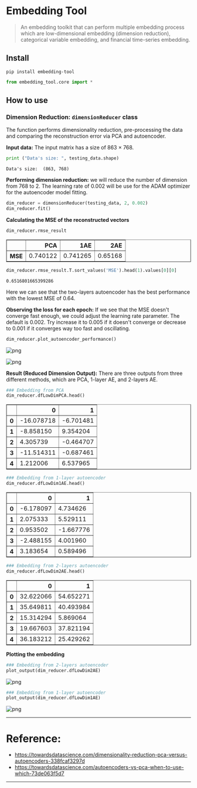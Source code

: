 # Embedding Tool
> An embedding toolkit that can perform multiple embedding process which are low-dimensional embedding (dimension reduction), categorical variable embedding, and financial time-series embedding.


## Install

`pip install embedding-tool`

```python
from embedding_tool.core import *
```

## How to use

### Dimension Reduction: `dimensionReducer` class
The function performs dimensionality reduction, pre-processing the data and comparing the reconstruction error via PCA and autoencoder.

**Input data:**
The input matrix has a size of 863 $\times$ 768.

```python
print ("Data's size: ", testing_data.shape)
```

    Data's size:  (863, 768)
    

**Performing dimension reduction:** we will reduce the number of dimension from 768 to 2. The learning rate of 0.002 will be use for the ADAM optimizer for the autoencoder model fitting.

```python
dim_reducer = dimensionReducer(testing_data, 2, 0.002)
dim_reducer.fit()
```

**Calculating the MSE of the reconstructed vectors**

```python
dim_reducer.rmse_result
```




<div>
<style scoped>
    .dataframe tbody tr th:only-of-type {
        vertical-align: middle;
    }

    .dataframe tbody tr th {
        vertical-align: top;
    }

    .dataframe thead th {
        text-align: right;
    }
</style>
<table border="1" class="dataframe">
  <thead>
    <tr style="text-align: right;">
      <th></th>
      <th>PCA</th>
      <th>1AE</th>
      <th>2AE</th>
    </tr>
  </thead>
  <tbody>
    <tr>
      <th>MSE</th>
      <td>0.740122</td>
      <td>0.741265</td>
      <td>0.65168</td>
    </tr>
  </tbody>
</table>
</div>



```python
dim_reducer.rmse_result.T.sort_values('MSE').head(1).values[0][0]
```




    0.6516801665399286



Here we can see that the two-layers autoencoder has the best performance with the lowest MSE of 0.64.

**Observing the loss for each epoch:** If we see that the MSE doesn't converge fast enough, we could adjust the learning rate parameter. The default is 0.002. Try increase it to 0.005 if it doesn't converge or decrease to 0.001 if it converges way too fast and oscillating.

```python
dim_reducer.plot_autoencoder_performance()
```


![png](docs/images/output_14_0.png)



![png](docs/images/output_14_1.png)


**Result (Reduced Dimension Output):** There are three outputs from three different methods, which are PCA, 1-layer AE, and 2-layers AE.

```python
### Embedding from PCA
dim_reducer.dfLowDimPCA.head()
```




<div>
<style scoped>
    .dataframe tbody tr th:only-of-type {
        vertical-align: middle;
    }

    .dataframe tbody tr th {
        vertical-align: top;
    }

    .dataframe thead th {
        text-align: right;
    }
</style>
<table border="1" class="dataframe">
  <thead>
    <tr style="text-align: right;">
      <th></th>
      <th>0</th>
      <th>1</th>
    </tr>
  </thead>
  <tbody>
    <tr>
      <th>0</th>
      <td>-16.078718</td>
      <td>-6.701481</td>
    </tr>
    <tr>
      <th>1</th>
      <td>-8.858150</td>
      <td>9.354204</td>
    </tr>
    <tr>
      <th>2</th>
      <td>4.305739</td>
      <td>-0.464707</td>
    </tr>
    <tr>
      <th>3</th>
      <td>-11.514311</td>
      <td>-0.687461</td>
    </tr>
    <tr>
      <th>4</th>
      <td>1.212006</td>
      <td>6.537965</td>
    </tr>
  </tbody>
</table>
</div>



```python
### Embedding from 1-layer autoencoder
dim_reducer.dfLowDim1AE.head()
```




<div>
<style scoped>
    .dataframe tbody tr th:only-of-type {
        vertical-align: middle;
    }

    .dataframe tbody tr th {
        vertical-align: top;
    }

    .dataframe thead th {
        text-align: right;
    }
</style>
<table border="1" class="dataframe">
  <thead>
    <tr style="text-align: right;">
      <th></th>
      <th>0</th>
      <th>1</th>
    </tr>
  </thead>
  <tbody>
    <tr>
      <th>0</th>
      <td>-6.178097</td>
      <td>4.734626</td>
    </tr>
    <tr>
      <th>1</th>
      <td>2.075333</td>
      <td>5.529111</td>
    </tr>
    <tr>
      <th>2</th>
      <td>0.953502</td>
      <td>-1.667776</td>
    </tr>
    <tr>
      <th>3</th>
      <td>-2.488155</td>
      <td>4.001960</td>
    </tr>
    <tr>
      <th>4</th>
      <td>3.183654</td>
      <td>0.589496</td>
    </tr>
  </tbody>
</table>
</div>



```python
### Embedding from 2-layers autoencoder
dim_reducer.dfLowDim2AE.head()
```




<div>
<style scoped>
    .dataframe tbody tr th:only-of-type {
        vertical-align: middle;
    }

    .dataframe tbody tr th {
        vertical-align: top;
    }

    .dataframe thead th {
        text-align: right;
    }
</style>
<table border="1" class="dataframe">
  <thead>
    <tr style="text-align: right;">
      <th></th>
      <th>0</th>
      <th>1</th>
    </tr>
  </thead>
  <tbody>
    <tr>
      <th>0</th>
      <td>32.622066</td>
      <td>54.652271</td>
    </tr>
    <tr>
      <th>1</th>
      <td>35.649811</td>
      <td>40.493984</td>
    </tr>
    <tr>
      <th>2</th>
      <td>15.314294</td>
      <td>5.869064</td>
    </tr>
    <tr>
      <th>3</th>
      <td>19.667603</td>
      <td>37.821194</td>
    </tr>
    <tr>
      <th>4</th>
      <td>36.183212</td>
      <td>25.429262</td>
    </tr>
  </tbody>
</table>
</div>



**Plotting the embedding**

```python
### Embedding from 2-layers autoencoder
plot_output(dim_reducer.dfLowDim2AE)
```


![png](docs/images/output_20_0.png)


```python
### Embedding from 1-layer autoencoder
plot_output(dim_reducer.dfLowDim1AE)
```


![png](docs/images/output_21_0.png)


***

# Reference: 
- https://towardsdatascience.com/dimensionality-reduction-pca-versus-autoencoders-338fcaf3297d
- https://towardsdatascience.com/autoencoders-vs-pca-when-to-use-which-73de063f5d7

***
